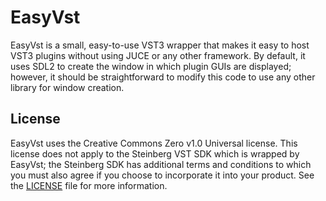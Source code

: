 # EasyVst

EasyVst is a small, easy-to-use VST3 wrapper that makes it easy to host VST3 plugins without using JUCE or any other framework. By default, it uses SDL2 to create the window in which plugin GUIs are displayed; however, it should be straightforward to modify this code to use any other library for window creation.

## License

EasyVst uses the Creative Commons Zero v1.0 Universal license. This license does not apply to the Steinberg VST SDK which is wrapped by EasyVst; the Steinberg SDK has additional terms and conditions to which you must also agree if you choose to incorporate it into your product. See the [LICENSE](LICENSE) file for more information.
